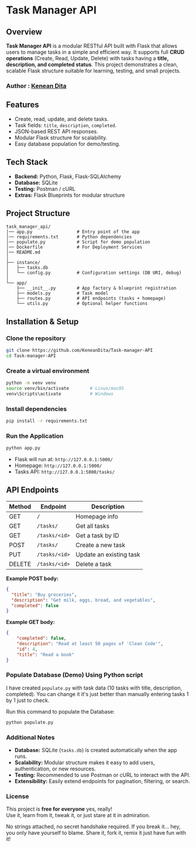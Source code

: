 # Task Manager API

## Overview

**Task Manager API** is a modular RESTful API built with Flask that allows users to manage tasks in a simple and efficient way. It supports full **CRUD operations** (Create, Read, Update, Delete) with tasks having a **title, description, and completed status**.
This project demonstrates a clean, scalable Flask structure suitable for learning, testing, and small projects.

### Author : [Kenean Dita](https://github.com/KeneanDita)

## Features

* Create, read, update, and delete tasks.
* Task fields: `title`, `description`, `completed`.
* JSON-based REST API responses.
* Modular Flask structure for scalability.
* Easy database population for demo/testing.

## Tech Stack

* **Backend:** Python, Flask, Flask-SQLAlchemy
* **Database:** SQLite
* **Testing:** Postman / cURL
* **Extras:** Flask Blueprints for modular structure

## Project Structure

```PS
task_manager_api/
│── app.py                 # Entry point of the app
│── requirements.txt       # Python dependencies
│── populate.py            # Script for demo population
│── Dockerfile             # For Deployment Services
│── README.md
│
├── instance/
│   ├── tasks.db
│   └── config.py          # Configuration settings (DB URI, debug)
│
└── app/
    ├── __init__.py        # App factory & blueprint registration
    ├── models.py          # Task model
    ├── routes.py          # API endpoints (tasks + homepage)
    └── utils.py           # Optional helper functions
```

## Installation & Setup

### Clone the repository

```bash
git clone https://github.com/KeneanDita/Task-manager-API
cd Task-manager-API
```

### Create a virtual environment

```bash
python -m venv venv
source venv/bin/activate        # Linux/macOS
venv\Scripts\activate           # Windows
```

### Install dependencies

```bash
pip install -r requirements.txt
```

### Run the Application

```bash
python app.py
```

* Flask will run at: `http://127.0.0.1:5000/`
* Homepage: `http://127.0.0.1:5000/`
* Tasks API: `http://127.0.0.1:5000/tasks/`

## API Endpoints

| Method | Endpoint      | Description             |
| ------ | ------------- | ----------------------- |
| GET    | `/`           | Homepage info           |
| GET    | `/tasks/`     | Get all tasks           |
| GET    | `/tasks/<id>` | Get a task by ID        |
| POST   | `/tasks/`     | Create a new task       |
| PUT    | `/tasks/<id>` | Update an existing task |
| DELETE | `/tasks/<id>` | Delete a task           |

**Example POST body:**

```json
{
  "title": "Buy groceries",
  "description": "Get milk, eggs, bread, and vegetables",
  "completed": false
}
```

**Example GET body:**

```json
{
    "completed": false,
    "description": "Read at least 50 pages of 'Clean Code'",
    "id": 4,
    "title": "Read a book"
}
```

### Populate Database (Demo) Using Python script

I have created `populate.py` with task data (10 tasks with title, description, completed). You can change it it's just better than manually entering tasks 1 by 1 just to check.

Run this command to populate the Database:

```bash
python populate.py
```

### Additional Notes

* **Database:** SQLite (`tasks.db`) is created automatically when the app runs.
* **Scalability:** Modular structure makes it easy to add users, authentication, or new resources.
* **Testing:** Recommended to use Postman or cURL to interact with the API.
* **Extensibility:** Easily extend endpoints for pagination, filtering, or search.

### License

This project is **free for everyone** yes, really!  
Use it, learn from it, tweak it, or just stare at it in admiration.

No strings attached, no secret handshake required.
If you break it… hey, you only have yourself to blame.
Share it, fork it, remix it just have fun with it!
